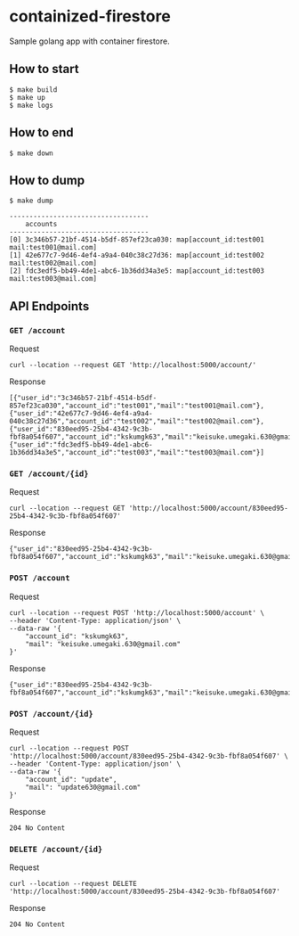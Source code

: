 # containized-firestore

Sample golang app with container firestore.

## How to start

```
$ make build
$ make up
$ make logs
```

## How to end

```
$ make down
```


## How to dump

```
$ make dump

-----------------------------------
    accounts
-----------------------------------
[0] 3c346b57-21bf-4514-b5df-857ef23ca030: map[account_id:test001 mail:test001@mail.com]
[1] 42e677c7-9d46-4ef4-a9a4-040c38c27d36: map[account_id:test002 mail:test002@mail.com]
[2] fdc3edf5-bb49-4de1-abc6-1b36dd34a3e5: map[account_id:test003 mail:test003@mail.com]
```

## API Endpoints

### `GET /account`

Request

```
curl --location --request GET 'http://localhost:5000/account/'
```

Response

```
[{"user_id":"3c346b57-21bf-4514-b5df-857ef23ca030","account_id":"test001","mail":"test001@mail.com"},{"user_id":"42e677c7-9d46-4ef4-a9a4-040c38c27d36","account_id":"test002","mail":"test002@mail.com"},{"user_id":"830eed95-25b4-4342-9c3b-fbf8a054f607","account_id":"kskumgk63","mail":"keisuke.umegaki.630@gmail.com"},{"user_id":"fdc3edf5-bb49-4de1-abc6-1b36dd34a3e5","account_id":"test003","mail":"test003@mail.com"}]
```


### `GET /account/{id}`

Request

```
curl --location --request GET 'http://localhost:5000/account/830eed95-25b4-4342-9c3b-fbf8a054f607'
```

Response

```
{"user_id":"830eed95-25b4-4342-9c3b-fbf8a054f607","account_id":"kskumgk63","mail":"keisuke.umegaki.630@gmail.com"}
```


### `POST /account`

Request

```
curl --location --request POST 'http://localhost:5000/account' \
--header 'Content-Type: application/json' \
--data-raw '{
    "account_id": "kskumgk63",
    "mail": "keisuke.umegaki.630@gmail.com"
}'
```

Response

```
{"user_id":"830eed95-25b4-4342-9c3b-fbf8a054f607","account_id":"kskumgk63","mail":"keisuke.umegaki.630@gmail.com"}
```


### `POST /account/{id}`

Request

```
curl --location --request POST 'http://localhost:5000/account/830eed95-25b4-4342-9c3b-fbf8a054f607' \
--header 'Content-Type: application/json' \
--data-raw '{
    "account_id": "update",
    "mail": "update630@gmail.com"
}'
```

Response

```
204 No Content
```

### `DELETE /account/{id}`

Request

```
curl --location --request DELETE 'http://localhost:5000/account/830eed95-25b4-4342-9c3b-fbf8a054f607'
```


Response

```
204 No Content
```
